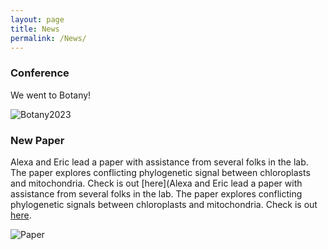 ```yaml
---
layout: page
title: News
permalink: /News/
---
```



### Conference

We went to Botany!

![Botany2023](https://walkerlab-uic.github.io/pictures/LabBotany.jpg)


### New Paper

Alexa and Eric lead a paper with assistance from several folks in the lab. The paper explores conflicting phylogenetic signal between chloroplasts and mitochondria. Check is out [here](Alexa and Eric lead a paper with assistance from several folks in the lab. The paper explores conflicting phylogenetic signals between chloroplasts and mitochondria. Check is out [here]( https://www.frontiersin.org/articles/10.3389/fpls.2023.1125107/full).

![Paper](https://walkerlab-uic.github.io/pictures/AlexaAndEricPaper.jpeg)